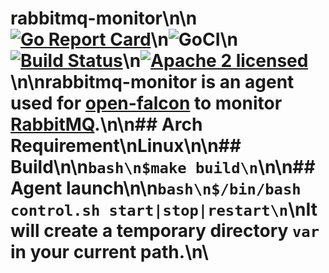 # rabbitmq-monitor\n\n[![Go Report Card](https://goreportcard.com/badge/github.com/roundshot/rabbitmq-monitor)](https://goreportcard.com/report/github.com/roundshot/rabbitmq-monitor)\n![GoCI](http://goci.ele.me/na/goci/eleme/goci/badge?type=job)\n[![Build Status](https://travis-ci.org/roundshot/rabbitmq-monitor.svg?branch=master)](https://travis-ci.org/roundshot/rabbitmq-monitor)\n[![Apache 2 licensed](https://img.shields.io/badge/license-Apache2-blue.svg)](https://raw.githubusercontent.com/oklog/run/master/LICENSE)\n\nrabbitmq-monitor is an agent used for [open-falcon](http://open-falcon.org/) to monitor [RabbitMQ](https://www.rabbitmq.com/).\n\n## Arch Requirement\nLinux\n\n## Build\n\n```bash\n$make build\n```\n\n## Agent launch\n\n```bash\n$/bin/bash control.sh start|stop|restart\n```\nIt will create a temporary directory `var` in your current path.\n\